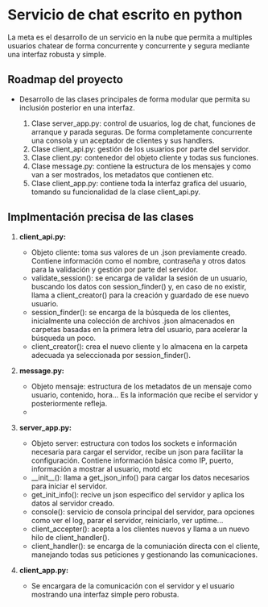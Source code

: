 # Servicio de chat escrito en python

La meta es el desarrollo de un servicio en la nube que permita a multiples usuarios chatear de forma concurrente y concurrente y segura mediante una interfaz robusta y simple.

## Roadmap del proyecto

- Desarrollo de las clases principales de forma modular que permita su inclusión posterior en una interfaz. 

    1. Clase server_app.py: control de usuarios, log de chat, funciones de arranque y parada seguras. De forma completamente concurrente una consola y un aceptador de clientes y sus handlers.
    2. Clase client_api.py: gestión de los usuarios por parte del servidor.
    3. Clase client.py: contenedor del objeto cliente y todas sus funciones.
    4. Clase message.py: contiene la estructura de los mensajes y como van a ser mostrados, los metadatos que contienen etc.
    5. Clase client_app.py: contiene toda la interfaz grafica del usuario, tomando su funcionalidad de la clase client_api.py.

## Implmentación precisa de las clases

1. **client_api.py:** 
    - Objeto cliente: toma sus valores de un .json previamente creado. Contiene información como el nombre, contraseña y otros datos para la validación y gestión por parte del servidor.
    - validate_session(): se encarga de validar la sesión de un usuario, buscando los datos con session_finder() y, en caso de no existir, llama a client_creator() para la creación y guardado de ese nuevo usuario.
    - session_finder(): se encarga de la búsqueda de los clientes, inicialmente una colección de archivos .json almacenados en carpetas basadas en la primera letra del usuario, para acelerar la búsqueda un poco.
    - client_creator(): crea el nuevo cliente y lo almacena en la carpeta adecuada ya seleccionada por session_finder().

2. **message.py:**
    - Objeto mensaje: estructura de los metadatos de un mensaje como usuario, contenido, hora... Es la información que recibe el servidor y posteriormente refleja. 
    - 

3. **server_app.py:**
    - Objeto server: estructura con todos los sockets e información necesaria para cargar el servidor, recibe un json para facilitar la configuración. Contiene información básica como IP, puerto, información a mostrar al usuario, motd etc
    - \_\_init\_\_(): llama a get_json_info() para cargar los datos necesarios para iniciar el servidor.
    - get_init_info(): recive un json especifico del servidor y aplica los datos al servidor creado.
    - console(): servicio de consola principal del servidor, para opciones como ver el log, parar el servidor, reiniciarlo, ver uptime...
    - client_accepter(): acepta a los clientes nuevos y llama a un nuevo hilo de client_handler().
    - client_handler(): se encarga de la comuniación directa con el cliente, manejando todas sus peticiones y gestionando las comunicaciones.

4. **client_app.py:**
    - Se encargara de la comunicación con el servidor y el usuario mostrando una interfaz simple pero robusta. 
    